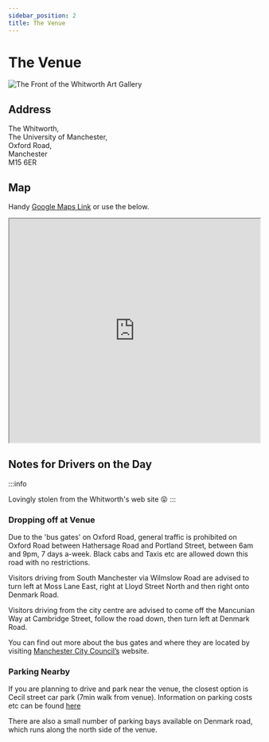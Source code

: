 ```yaml
---
sidebar_position: 2
title: The Venue
---
```


# The Venue

![The Front of the Whitworth Art Gallery](/img/whitfront.jpg)

## Address

The Whitworth,  
The University of Manchester,  
Oxford Road,  
Manchester  
M15 6ER

## Map

Handy [Google Maps Link](https://www.google.com/maps/place/The+Whitworth/@53.4602732,-2.2315335,17z/data=!3m2!4b1!5s0x487bb1896874b94b:0xa15951d5cde646b5!4m5!3m4!1s0x487bb189682cbb53:0x53931302caa2348f!8m2!3d53.46027!4d-2.2293448) or use the below.

<iframe class="gmap"
	src="https://www.google.com/maps/embed?pb=!1m18!1m12!1m3!1d2375.4580677413273!2d-2.231533483986247!3d53.460273173872345!2m3!1f0!2f0!3f0!3m2!1i1024!2i768!4f13.1!3m3!1m2!1s0x487bb189682cbb53%3A0x53931302caa2348f!2sThe%20Whitworth!5e0!3m2!1sen!2suk!4v1648213248936!5m2!1sen!2suk"
	width="100%"
	height="450"
	allowfullscreen="yes"
	loading="lazy"
	referrerpolicy="no-referrer-when-downgrade"
></iframe>

## Notes for Drivers on the Day

:::info

Lovingly stolen from the Whitworth's web site 😝
:::

### Dropping off at Venue

Due to the 'bus gates' on Oxford Road, general traffic is prohibited on Oxford Road between Hathersage Road and Portland Street, between 6am and 9pm, 7 days a-week.
Black cabs and Taxis etc are allowed down this road with no restrictions.

Visitors driving from South Manchester via Wilmslow Road are advised to turn left at Moss Lane East, right at Lloyd Street North and then right onto Denmark Road.

Visitors driving from the city centre are advised to come off the Mancunian Way at Cambridge Street, follow the road down, then turn left at Denmark Road.

You can find out more about the bus gates and where they are located by visiting [Manchester City Council’s](http://www.manchester.gov.uk/info/471/parking_in_public_areas/7420/bus_gates/2) website.

### Parking Nearby

If you are planning to drive and park near the venue, the closest option is Cecil street car park (7min walk from venue). Information on parking costs etc can be found [here](https://www.estates.manchester.ac.uk/services/operationalservices/carparking/)

There are also a small number of parking bays available on Denmark road, which runs along the north side of the venue.
